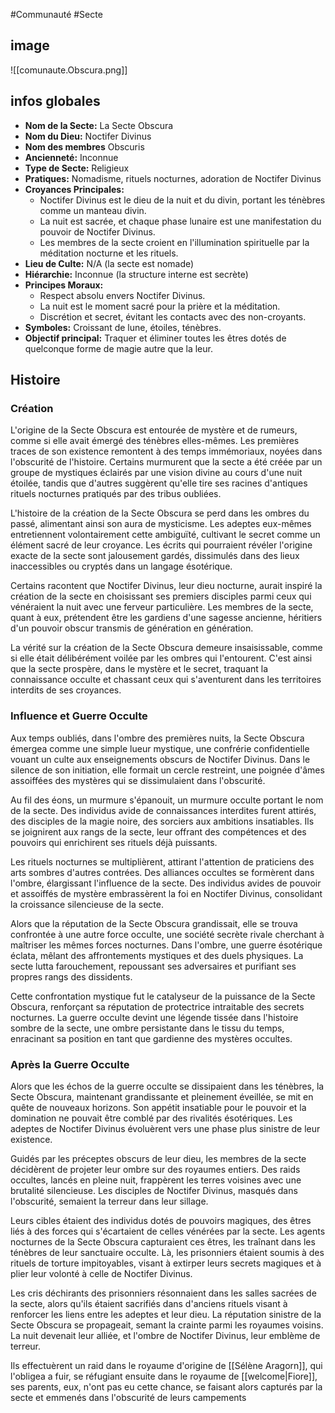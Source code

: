#Communauté #Secte

## image
![[comunaute.Obscura.png]]

## infos globales
- **Nom de la Secte:** La Secte Obscura
- **Nom du Dieu:** Noctifer Divinus
- **Nom des membres** Obscuris
- **Ancienneté:** Inconnue
- **Type de Secte:** Religieux
- **Pratiques:** Nomadisme, rituels nocturnes, adoration de Noctifer Divinus
- **Croyances Principales:**
    - Noctifer Divinus est le dieu de la nuit et du divin, portant les ténèbres comme un manteau divin.
    - La nuit est sacrée, et chaque phase lunaire est une manifestation du pouvoir de Noctifer Divinus.
    - Les membres de la secte croient en l'illumination spirituelle par la méditation nocturne et les rituels.
- **Lieu de Culte:** N/A (la secte est nomade)
- **Hiérarchie:** Inconnue (la structure interne est secrète)
- **Principes Moraux:**
    - Respect absolu envers Noctifer Divinus.
    - La nuit est le moment sacré pour la prière et la méditation.
    - Discrétion et secret, évitant les contacts avec des non-croyants.
- **Symboles:** Croissant de lune, étoiles, ténèbres.
- **Objectif principal:** Traquer et éliminer toutes les êtres dotés de quelconque forme de magie autre que la leur.

## Histoire
### Création 

L'origine de la Secte Obscura est entourée de mystère et de rumeurs, comme si elle avait émergé des ténèbres elles-mêmes. Les premières traces de son existence remontent à des temps immémoriaux, noyées dans l'obscurité de l'histoire. Certains murmurent que la secte a été créée par un groupe de mystiques éclairés par une vision divine au cours d'une nuit étoilée, tandis que d'autres suggèrent qu'elle tire ses racines d'antiques rituels nocturnes pratiqués par des tribus oubliées.

L'histoire de la création de la Secte Obscura se perd dans les ombres du passé, alimentant ainsi son aura de mysticisme. Les adeptes eux-mêmes entretiennent volontairement cette ambiguïté, cultivant le secret comme un élément sacré de leur croyance. Les écrits qui pourraient révéler l'origine exacte de la secte sont jalousement gardés, dissimulés dans des lieux inaccessibles ou cryptés dans un langage ésotérique.

Certains racontent que Noctifer Divinus, leur dieu nocturne, aurait inspiré la création de la secte en choisissant ses premiers disciples parmi ceux qui vénéraient la nuit avec une ferveur particulière. Les membres de la secte, quant à eux, prétendent être les gardiens d'une sagesse ancienne, héritiers d'un pouvoir obscur transmis de génération en génération.

La vérité sur la création de la Secte Obscura demeure insaisissable, comme si elle était délibérément voilée par les ombres qui l'entourent. C'est ainsi que la secte prospère, dans le mystère et le secret, traquant la connaissance occulte et chassant ceux qui s'aventurent dans les territoires interdits de ses croyances.

### Influence et Guerre Occulte

Aux temps oubliés, dans l'ombre des premières nuits, la Secte Obscura émergea comme une simple lueur mystique, une confrérie confidentielle vouant un culte aux enseignements obscurs de Noctifer Divinus. Dans le silence de son initiation, elle formait un cercle restreint, une poignée d'âmes assoiffées des mystères qui se dissimulaient dans l'obscurité.

Au fil des éons, un murmure s'épanouit, un murmure occulte portant le nom de la secte. Des individus avide de connaissances interdites furent attirés, des disciples de la magie noire, des sorciers aux ambitions insatiables. Ils se joignirent aux rangs de la secte, leur offrant des compétences et des pouvoirs qui enrichirent ses rituels déjà puissants.

Les rituels nocturnes se multiplièrent, attirant l'attention de praticiens des arts sombres d'autres contrées. Des alliances occultes se formèrent dans l'ombre, élargissant l'influence de la secte. Des individus avides de pouvoir et assoiffés de mystère embrassèrent la foi en Noctifer Divinus, consolidant la croissance silencieuse de la secte.

Alors que la réputation de la Secte Obscura grandissait, elle se trouva confrontée à une autre force occulte, une société secrète rivale cherchant à maîtriser les mêmes forces nocturnes. Dans l'ombre, une guerre ésotérique éclata, mêlant des affrontements mystiques et des duels physiques. La secte lutta farouchement, repoussant ses adversaires et purifiant ses propres rangs des dissidents.

Cette confrontation mystique fut le catalyseur de la puissance de la Secte Obscura, renforçant sa réputation de protectrice intraitable des secrets nocturnes. La guerre occulte devint une légende tissée dans l'histoire sombre de la secte, une ombre persistante dans le tissu du temps, enracinant sa position en tant que gardienne des mystères occultes.

### Après la Guerre Occulte

Alors que les échos de la guerre occulte se dissipaient dans les ténèbres, la Secte Obscura, maintenant grandissante et pleinement éveillée, se mit en quête de nouveaux horizons. Son appétit insatiable pour le pouvoir et la domination ne pouvait être comblé par des rivalités ésotériques. Les adeptes de Noctifer Divinus évoluèrent vers une phase plus sinistre de leur existence.

Guidés par les préceptes obscurs de leur dieu, les membres de la secte décidèrent de projeter leur ombre sur des royaumes entiers. Des raids occultes, lancés en pleine nuit, frappèrent les terres voisines avec une brutalité silencieuse. Les disciples de Noctifer Divinus, masqués dans l'obscurité, semaient la terreur dans leur sillage.

Leurs cibles étaient des individus dotés de pouvoirs magiques, des êtres liés à des forces qui s'écartaient de celles vénérées par la secte. Les agents nocturnes de la Secte Obscura capturaient ces êtres, les traînant dans les ténèbres de leur sanctuaire occulte. Là, les prisonniers étaient soumis à des rituels de torture impitoyables, visant à extirper leurs secrets magiques et à plier leur volonté à celle de Noctifer Divinus.

Les cris déchirants des prisonniers résonnaient dans les salles sacrées de la secte, alors qu'ils étaient sacrifiés dans d'anciens rituels visant à renforcer les liens entre les adeptes et leur dieu. La réputation sinistre de la Secte Obscura se propageait, semant la crainte parmi les royaumes voisins. La nuit devenait leur alliée, et l'ombre de Noctifer Divinus, leur emblème de terreur.

Ils effectuèrent un raid dans le royaume d'origine de [[Sélène Aragorn]], qui l'obligea a fuir, se réfugiant ensuite dans le royaume de [[welcome|Fiore]], ses parents, eux, n'ont pas eu cette chance, se faisant alors capturés par la secte et emmenés dans l'obscurité de leurs campements